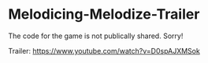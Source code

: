 # Melodicing-Melodize-Trailer
The code for the game is not publically shared. Sorry!

Trailer: https://www.youtube.com/watch?v=D0spAJXMSok
